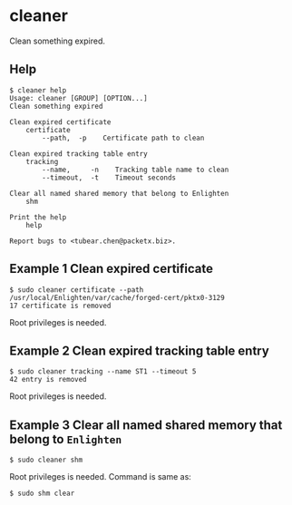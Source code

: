 cleaner
============

Clean something expired.

Help
-------------

```
$ cleaner help
Usage: cleaner [GROUP] [OPTION...]
Clean something expired

Clean expired certificate
    certificate
        --path,  -p    Certificate path to clean

Clean expired tracking table entry
    tracking
        --name,     -n    Tracking table name to clean
        --timeout,  -t    Timeout seconds

Clear all named shared memory that belong to Enlighten
    shm

Print the help
    help

Report bugs to <tubear.chen@packetx.biz>.
```

Example 1 Clean expired certificate
------------

```
$ sudo cleaner certificate --path /usr/local/Enlighten/var/cache/forged-cert/pktx0-3129
17 certificate is removed
```

Root privileges is needed.

Example 2 Clean expired tracking table entry
-----------

```
$ sudo cleaner tracking --name ST1 --timeout 5
42 entry is removed
```

Root privileges is needed.

Example 3 Clear all named shared memory that belong to `Enlighten`
-----------

```
$ sudo cleaner shm
```

Root privileges is needed. Command is same as:

```
$ sudo shm clear
```
